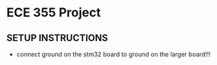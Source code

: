 # ECE 355 Project

## SETUP INSTRUCTIONS

- connect ground on the stm32 board to ground on the larger board!!!
